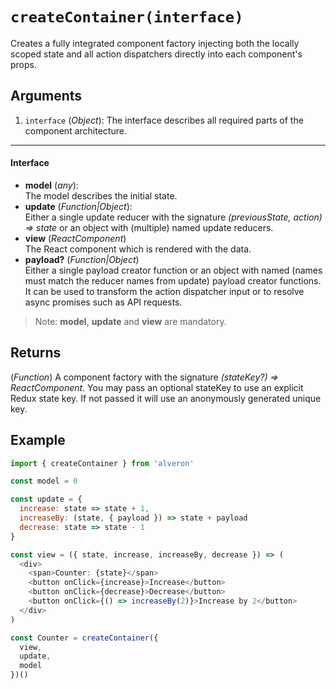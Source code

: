 # `createContainer(interface)`

Creates a fully integrated component factory injecting both the locally scoped state and all action dispatchers directly into each component's props.

## Arguments
1. `interface` (*Object*): The interface describes all required parts of the component architecture.

---
#### Interface
* **model** (*any*):<br>The model describes the initial state.
* **update** (*Function|Object*):<br>Either a single update reducer with the signature *(previousState, action) => state* or an object with (multiple) named update reducers.
* **view** (*ReactComponent*)<br>The React component which is rendered with the data.
* **payload?** (*Function|Object*)<br>Either a single payload creator function or an object with named (names must match the reducer names from update) payload creator functions. It can be used to transform the action dispatcher input or to resolve async promises such as API requests.

> Note: **model**, **update** and **view** are mandatory.


## Returns
(*Function*) A component factory with the signature *(stateKey?) => ReactComponent*. You may pass an optional stateKey to use an explicit Redux state key. If not passed it will use an anonymously generated unique key.

## Example
```javascript
import { createContainer } from 'alveron'

const model = 0

const update = {
  increase: state => state + 1,
  increaseBy: (state, { payload }) => state + payload
  decrease: state => state - 1
}

const view = ({ state, increase, increaseBy, decrease }) => (
  <div>
    <span>Counter: {state}</span>
    <button onClick={increase}>Increase</button>
    <button onClick={decrease}>Decrease</button>
    <button onClick={() => increaseBy(2)}>Increase by 2</button>
  </div>
)

const Counter = createContainer({
  view,
  update,
  model
})()
```
